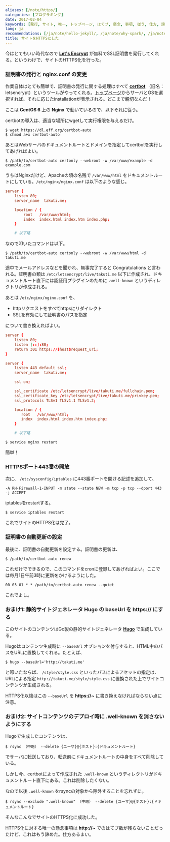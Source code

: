 ```yaml
---
aliases: [/note/https/]
categories: [プログラミング]
date: 2017-02-04
keywords: [発行, サイト, 唯一, トップページ, はてブ, 懸念, 事項, 従う, 仕方, 諦め]
lang: ja
recommendations: [/ja/note/hello-jekyll/, /ja/note/why-spark/, /ja/note/crx-dev-using-angularjs/]
title: サイトをHTTPSにした
---
```


今はとてもいい時代なので **[Let's Encrypt](https://letsencrypt.org/)** が無料でSSL証明書を発行してくれる。というわけで、サイトのHTTPS化を行った。

### 証明書の発行と nginx.conf の変更

作業自体はとても簡単で、証明書の発行に関する処理はすべて **[certbot](https://certbot.eff.org/)** （旧名：letsencrypt）というツールがやってくれる。[トップページ](https://certbot.eff.org/)からサーバとOSを選択すれば、それに応じたinstallationが表示される。どこまで親切なんだ！

ここは **CentOS 6** 上の **Nginx** で動いているので、以下それに従う。

certbotの導入は、適当な場所にwgetして実行権限を与えるだけ。

```
$ wget https://dl.eff.org/certbot-auto
$ chmod a+x certbot-auto
```

あとはWebサーバのドキュメントルートとドメインを指定してcertbotを実行してあげればよい。

```
$ /path/to/certbot-auto certonly --webroot -w /var/www/example -d example.com
```

うちはNginxだけど、Apacheの頃の名残で `/var/www/html` をドキュメントルートにしている。`/etc/nginx/nginx.conf` は以下のような感じ。

```conf
server {
	listen 80;
	server_name  takuti.me;

	location / {
		root   /var/www/html;
		index  index.html index.htm index.php;
	}

	# 以下略
```

なので叩いたコマンドは以下。

```
$ /path/to/certbot-auto certonly --webroot -w /var/www/html -d takuti.me
```

途中でメールアドレスなどを聞かれ、無事完了すると Congratulations と言われる。証明書の類は `/etc/letsencrypt/live/takuti.me` 以下に作成され、ドキュメントルート直下には認証用プラグインのために `.well-known` というディレクトリが作成される。

あとは `/etc/nginx/nginx.conf` を、

- httpリクエストをすべてhttpsにリダイレクト
- SSLを有効にして証明書のパスを指定

について書き換えればよい。

```conf
server {
	listen 80;
	listen [::]:80;
	return 301 https://$host$request_uri;
}

server {
	listen 443 default ssl;
	server_name  takuti.me;

	ssl on;

	ssl_certificate /etc/letsencrypt/live/takuti.me/fullchain.pem;
	ssl_certificate_key /etc/letsencrypt/live/takuti.me/privkey.pem;
	ssl_protocols TLSv1 TLSv1.1 TLSv1.2;

	location / {
	   root   /var/www/html;
	   index  index.html index.htm index.php;
	}

	# 以下略
```

```
$ service nginx restart
```

簡単！

### HTTPSポート443番の開放

次に、 `/etc/sysconfig/iptables` に443番ポートを開ける記述を追加して、

```
-A RH-Firewall-1-INPUT -m state --state NEW -m tcp -p tcp --dport 443 -j ACCEPT
```

iptablesをrestartする。

```
$ service iptables restart
```

これでサイトのHTTPS化は完了。

### 証明書の自動更新の設定

最後に、証明書の自動更新を設定する。証明書の更新は、

```
$ /path/to/certbot-auto renew
```

これだけでできるので、このコマンドをcronに登録してあげればよい。ここでは毎月1日午前3時に更新をかけるようにした。

```
00 03 01 * * /path/to/certbot-auto renew --quiet
```

これでよし。

### おまけ1: 静的サイトジェネレータ Hugo の baseUrl を https:// にする

このサイトのコンテンツはGo製の静的サイトジェネレータ **[Hugo](https://gohugo.io/)** で生成している。

Hugoはコンテンツ生成時に `--baseUrl` オプションを付与すると、HTML中のパスをURLに置換してくれる。たとえば、

```
$ hugo --baseUrl='http://takuti.me'
```

と叩いたならば、 `/style/style.css` といったパスによるアセットの指定は、URLによる指定 `http://takuti.me/style/style.css` に置換された上でサイトコンテンツが生成される。

HTTPS化以降はこの `--baseUrl` を **https://~** に書き換えなければならない点に注意。

### おまけ2: サイトコンテンツのデプロイ時に .well-known を消さないようにする

Hugoで生成したコンテンツは、

```
$ rsync （中略） --delete {ユーザ}@{ホスト}:{ドキュメントルート}
```

でサーバに転送しており、転送前にドキュメントルートの中身をすべて削除している。

しかし今、certbotによって作成された `.well-known` というディレクトリがドキュメントルート直下にある。これは削除したくない。

なので以後 `.well-known` をrsyncの対象から除外することを忘れずに。

```
$ rsync --exclude ".well-known" （中略） --delete {ユーザ}@{ホスト}:{ドキュメントルート}
```

そんなこんなでサイトのHTTPS化に成功した。

HTTPS化に対する唯一の懸念事項は **http://~** でのはてブ数が残らないことだったけど、これはもう諦めた。仕方あるまい。